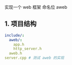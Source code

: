 实现一个 web 框架 命名位 aweb

## 1. 项目结构
```yml
include/:
  aweb/:
    app.h
    http_server.h
  aweb.h
server.cpp # 测试 aweb 的实现
```

